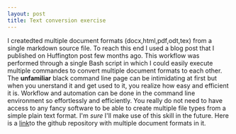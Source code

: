 ```yaml
---
layout: post
title: Text conversion exercise
---
```

I createdted multiple document formats (docx,html,pdf,odt,tex) from a single markdown source file. To reach this end I used a blog post that I published on Huffington post few months ago.
This workflow was performed  through a single Bash script in which I could easily execute multiple commandes to convert multiple document formats to each other.
The **unfamiliar** black command line page can be intimidating at first but when you unerstand it and get used to it, you realize how easy and efficient it is. Workflow and automation can be done in the command line environment so effortlessly and efficiently. You really do not need to have access to any fancy software to be able to create multiple file types from a simple plain text format. 
 I'm *sure* I'll make use of this skill in the future.
Here is a [link](https://github.com/sepideharc/convert-documents)to the github repository with multiple document formats in it.

